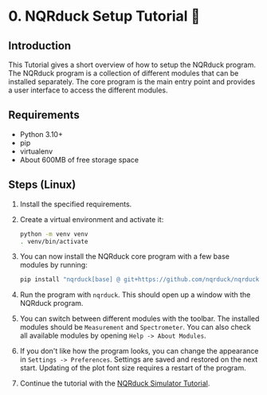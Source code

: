# 0. NQRduck Setup Tutorial 🦆
## Introduction
This Tutorial gives a short overview of how to setup the NQRduck program. The NQRduck program is a collection of different modules that can be installed separately. The core program is the main entry point and provides a user interface to access the different modules. 

## Requirements

- Python 3.10+
- pip
- virtualenv
- About 600MB of free storage space


## Steps (Linux)
1. Install the specified requirements.
2. Create a virtual environment and activate it:
    ```bash
    python -m venv venv
    . venv/bin/activate
    ```
3. You can now install the NQRduck core program with a few base modules by running:
    
    ```bash
    pip install "nqrduck[base] @ git+https://github.com/nqrduck/nqrduck"
    ```
4. Run the program with `nqrduck`. This should open up a window with the NQRduck program.

5. You can switch between different modules with the toolbar. The installed modules should be `Measurement` and `Spectrometer`. You can also check all available modules by opening `Help -> About Modules`.

6. If you don't like how the program looks, you can change the appearance in `Settings -> Preferences`. Settings are saved and restored on the next start. Updating of the plot font size requires a restart of the program.

7. Continue the tutorial with the [NQRduck Simulator Tutorial](1_Simulator.md).
